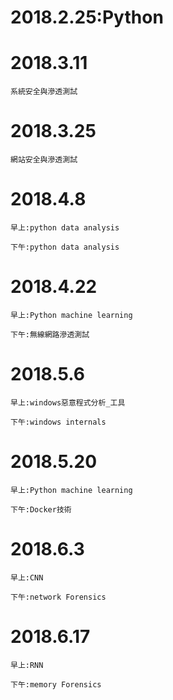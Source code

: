 # 2018.2.25:Python

# 2018.3.11
```
系統安全與滲透測試
```
# 2018.3.25
```
網站安全與滲透測試
```

# 2018.4.8
```
早上:python data analysis

下午:python data analysis
```

# 2018.4.22

```
早上:Python machine learning

下午:無線網路滲透測試
```


# 2018.5.6

```
早上:windows惡意程式分析_工具

下午:windows internals
```

# 2018.5.20

```
早上:Python machine learning

下午:Docker技術
```

# 2018.6.3

```
早上:CNN

下午:network Forensics
```

# 2018.6.17

```
早上:RNN

下午:memory Forensics
```
